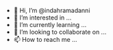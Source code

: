 - 👋 Hi, I’m @indahramadanni
- 👀 I’m interested in ...
- 🌱 I’m currently learning ...
- 💞️ I’m looking to collaborate on ...
- 📫 How to reach me ...

<!---
indahramadanni/indahramadanni is a ✨ special ✨ repository because its `README.md` (this file) appears on your GitHub profile.
You can click the Preview link to take a look at your changes.
--->
